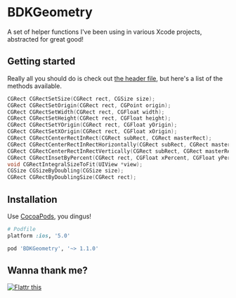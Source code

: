 # BDKGeometry

A set of helper functions I've been using in various Xcode projects, abstracted for great good!

## Getting started

Really all you should do is check out [the header file][0], but here's a list of the methods available.

``` objective-c
CGRect CGRectSetSize(CGRect rect, CGSize size);
CGRect CGRectSetOrigin(CGRect rect, CGPoint origin);
CGRect CGRectSetWidth(CGRect rect, CGFloat width);
CGRect CGRectSetHeight(CGRect rect, CGFloat height);
CGRect CGRectSetYOrigin(CGRect rect, CGFloat yOrigin);
CGRect CGRectSetXOrigin(CGRect rect, CGFloat xOrigin);
CGRect CGRectCenterRectInRect(CGRect subRect, CGRect masterRect);
CGRect CGRectCenterRectInRectHorizontally(CGRect subRect, CGRect masterRect);
CGRect CGRectCenterRectInRectVertically(CGRect subRect, CGRect masterRect);
CGRect CGRectInsetByPercent(CGRect rect, CGFloat xPercent, CGFloat yPercent);
void CGRectIntegralSizeToFit(UIView *view);
CGSize CGSizeByDoubling(CGSize size);
CGRect CGRectByDoublingSize(CGRect rect);
```

## Installation

Use [CocoaPods][1], you dingus!

``` ruby
# Podfile
platform :ios, '5.0'

pod 'BDKGeometry', '~> 1.1.0'
```

## Wanna thank me?

<a href="http://flattr.com/thing/1136808/" target="_blank">
<img src="http://api.flattr.com/button/flattr-badge-large.png" alt="Flattr this" title="Flattr this" border="0" /></a>

[0]:     https://github.com/kreeger/BDKGeometry/blob/master/BDKGeometry.h
[1]:     http://cocoapods.org